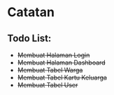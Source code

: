 # Catatan

## Todo List:

- ~~Membuat Halaman Login~~
- ~~Membuat Halaman Dashboard~~
- ~~Membuat Tabel Warga~~
- ~~Membuat Tabel Kartu Keluarga~~
- ~~Membuat Tabel User~~
